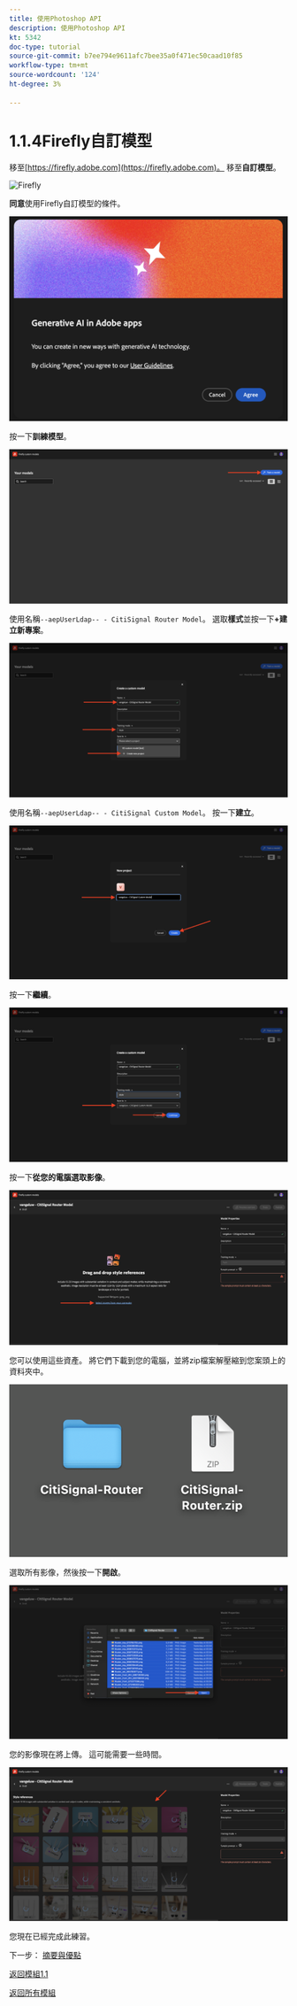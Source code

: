 ```yaml
---
title: 使用Photoshop API
description: 使用Photoshop API
kt: 5342
doc-type: tutorial
source-git-commit: b7ee794e9611afc7bee35a0f471ec50caad10f85
workflow-type: tm+mt
source-wordcount: '124'
ht-degree: 3%

---
```


# 1.1.4Firefly自訂模型

移至[https://firefly.adobe.com](https://firefly.adobe.com)。 移至&#x200B;**自訂模型**。

![Firefly](./images/ffcm1.png)

**同意**&#x200B;使用Firefly自訂模型的條件。

![Firefly](./images/ffcm2.png)

按一下&#x200B;**訓練模型**。

![Firefly](./images/ffcm3.png)

使用名稱`--aepUserLdap-- - CitiSignal Router Model`。 選取&#x200B;**樣式**&#x200B;並按一下&#x200B;**+建立新專案**。

![Firefly](./images/ffcm4.png)

使用名稱`--aepUserLdap-- - CitiSignal Custom Model`。 按一下&#x200B;**建立**。

![Firefly](./images/ffcm5.png)

按一下&#x200B;**繼續**。

![Firefly](./images/ffcm6.png)

按一下&#x200B;**從您的電腦選取影像**。

![Firefly](./images/ffcm7.png)

您可以使用這些資產。 將它們下載到您的電腦，並將zip檔案解壓縮到您案頭上的資料夾中。

![Firefly](./images/ffcm8.png)

選取所有影像，然後按一下&#x200B;**開啟**。

![Firefly](./images/ffcm9.png)

您的影像現在將上傳。 這可能需要一些時間。

![Firefly](./images/ffcm10.png)

您現在已經完成此練習。

下一步： [摘要與優點](./summary.md)

[返回模組1.1](./firefly-services.md)

[返回所有模組](./../../../overview.md)
